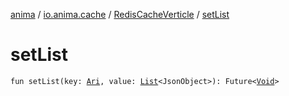 [anima](../../index.md) / [io.anima.cache](../index.md) / [RedisCacheVerticle](index.md) / [setList](./set-list.md)

# setList

`fun setList(key: `[`Ari`](../../io.anima/-ari.md)`, value: `[`List`](https://kotlinlang.org/api/latest/jvm/stdlib/kotlin.collections/-list/index.html)`<JsonObject>): Future<`[`Void`](https://docs.oracle.com/javase/6/docs/api/java/lang/Void.html)`>`